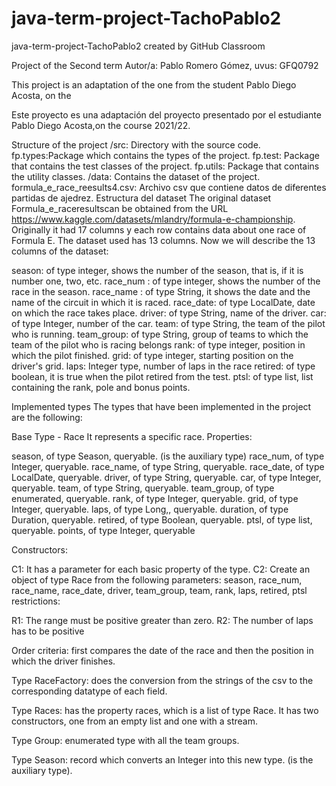 # java-term-project-TachoPablo2
java-term-project-TachoPablo2 created by GitHub Classroom



Project of the Second term
Autor/a: Pablo Romero Gómez, uvus: GFQ0792

This project is an adaptation of the one from  the student Pablo Diego Acosta, on the 

Este proyecto es una adaptación del proyecto presentado por el estudiante Pablo Diego Acosta,on the course 2021/22.

Structure of the project
/src: Directory with the source code.
fp.types:Package which contains the types of the project.
fp.test: Package that contains the test classes of the project.
fp.utils: Package that contains the utility classes.
/data: Contains the dataset of the project.
formula_e_race_reesults4.csv: Archivo csv que contiene datos de diferentes partidas de ajedrez.
Estructura del dataset
The original dataset Formula_e_raceresultscan be obtained from the URL https://www.kaggle.com/datasets/mlandry/formula-e-championship. Originally it had 17 columns y each row contains data about one race of Formula E. The dataset used has 13 columns. Now we will describe the 13 columns of the dataset:

season: of type integer, shows the number of the season, that is, if it is number one, two, etc.
race_num : of type integer, shows the number of the race in the season.
race_name : of type String, it shows the date and the name of the circuit in which it is raced.
race_date: of type LocalDate, date on which the race takes place.
driver: of type String, name of the driver.
car: of type Integer, number of the car.
team: of type String, the team of the pilot who is running.
team_group: of type String, group of teams to which the team of the pilot who is racing belongs
rank: of type integer, position in which the pilot finished.
grid: of type integer, starting position on the driver's grid.
laps: Integer type, number of laps in the race
retired: of type boolean, it is true when the pilot retired from the test.
ptsl: of type list, list containing the rank, pole and bonus points.


Implemented types
The types that have been implemented in the project are the following:

Base Type - Race
It represents a specific race. Properties:

season, of type Season, queryable. (is the auxiliary type)
race_num, of type Integer, queryable.
race_name, of type String, queryable.
race_date, of type LocalDate, queryable.
driver, of type String, queryable.
car, of type Integer, queryable.
team, of type String, queryable.
team_group, of type enumerated, queryable.
rank, of type Integer, queryable.
grid, of type Integer, queryable.
laps, of type Long,, queryable.
duration, of type Duration, queryable.
retired, of type Boolean, queryable.
ptsl, of type list, queryable.
points, of type Integer, queryable

Constructors:

C1: It has a parameter for each basic property of the type.
C2: Create an object of type Race from the following parameters: season, race_num, race_name, race_date, driver, team_group, team, rank, laps,  retired, ptsl
restrictions:

R1: The range must be positive greater than zero.
R2: The number of laps has to be positive

Order criteria: first compares the date of the race and then the position in which the driver finishes.

Type RaceFactory:
does the conversion from the strings of the csv to the corresponding datatype of each field.

Type Races:
has the property races, which is a list of type Race.
It has two constructors, one from an empty list and one with a stream.

Type Group:
enumerated type with all the team groups.

Type Season:
record which converts an Integer into this new type. (is the auxiliary type).

